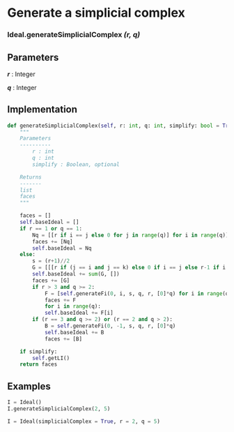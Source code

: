 # Generate a simplicial complex

### Ideal.__generateSimplicialComplex__ *(r, q)*

## Parameters

*__r__* : Integer

*__q__* : Integer

## Implementation

```python
def generateSimplicialComplex(self, r: int, q: int, simplify: bool = True):
    """
    Parameters
    ----------
        r : int
        q : int
        simplify : Boolean, optional

    Returns
    -------
    list
    faces
    """

    faces = []
    self.baseIdeal = []
    if r == 1 or q == 1:
        Nq = [[r if i == j else 0 for j in range(q)] for i in range(q)]
        faces += [Nq]
        self.baseIdeal = Nq
    else:
        s = (r+1)//2
        G = [[[r if (j == i and j == k) else 0 if i == j else r-1 if i == k else 1 if j == k else 0 for k in range(q)] for i in range(q)] for j in range(q)]
        self.baseIdeal += sum(G, [])
        faces += [G]
        if r > 3 and q >= 2:
            F = [self.generateFi(0, i, s, q, r, [0]*q) for i in range(q)]
            faces += F
            for i in range(q):
            self.baseIdeal += F[i]
        if (r == 3 and q >= 2) or (r == 2 and q > 2):
            B = self.generateFi(0, -1, s, q, r, [0]*q)
            self.baseIdeal += B
            faces += [B]

    if simplify:
        self.getLI()
    return faces
```

## Examples

```python
I = Ideal()
I.generateSimplicialComplex(2, 5)
```

```python
I = Ideal(simplicialComplex = True, r = 2, q = 5)
```